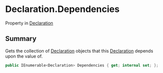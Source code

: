 # Declaration.Dependencies

Property in [Declaration](/docs/api/csharp/yarn.compiler.declaration.md)

## Summary


Gets the collection of  <a href="yarn.compiler.declaration.md">Declaration</a>  objects that this
<a href="yarn.compiler.declaration.md">Declaration</a>  depends upon the value of.


```csharp
public IEnumerable<Declaration> Dependencies { get; internal set; };
```

